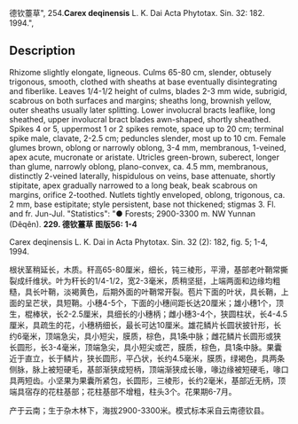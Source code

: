 德钦薹草",
254.**Carex deqinensis** L. K. Dai Acta Phytotax. Sin. 32: 182. 1994.",

## Description
Rhizome slightly elongate, ligneous. Culms 65-80 cm, slender, obtusely trigonous, smooth, clothed with sheaths at base eventually disintegrating and fiberlike. Leaves 1/4-1/2 height of culms, blades 2-3 mm wide, subrigid, scabrous on both surfaces and margins; sheaths long, brownish yellow, outer sheaths usually later splitting. Lower involucral bracts leaflike, long sheathed, upper involucral bract blades awn-shaped, shortly sheathed. Spikes 4 or 5, uppermost 1 or 2 spikes remote, space up to 20 cm; terminal spike male, clavate, 2-2.5 cm; peduncles slender, most up to 10 cm. Female glumes brown, oblong or narrowly oblong, 3-4 mm, membranous, 1-veined, apex acute, mucronate or aristate. Utricles green-brown, suberect, longer than glume, narrowly oblong, plano-convex, ca. 4.5 mm, membranous, distinctly 2-veined laterally, hispidulous on veins, base attenuate, shortly stipitate, apex gradually narrowed to a long beak, beak scabrous on margins, orifice 2-toothed. Nutlets tightly enveloped, oblong, trigonous, ca. 2 mm, base estipitate; style persistent, base not thickened; stigmas 3. Fl. and fr. Jun-Jul.
  "Statistics": "● Forests; 2900-3300 m. NW Yunnan (Dêqên).
**229. 德钦薹草 图版56: 1-4**

Carex deqinensis L. K. Dai in Acta Phytotax. Sin. 32 (2): 182, fig. 5; 1-4, 1994.

根状茎稍延长，木质。秆高65-80厘米，细长，钝三棱形，平滑，基部老叶鞘常撕裂成纤维状。叶为秆长的1/4-1/2，宽2-3毫米，质稍坚挺，上端两面和边缘均粗糙，具长叶鞘，淡褐黄色，后期外面的叶鞘常开裂。苞片下面的叶状，具长鞘，上面的呈芒状，具短鞘。小穗4-5个，下面的小穗间距长达20厘米；雄小穗1个，顶生，棍棒状，长2-2.5厘米，具细长的小穗柄；雌小穗3-4个，狭圆柱状，长4-4.5厘米，具疏生的花，小穗柄细长，最长可达10厘米。雄花鳞片长圆状披针形，长约6毫米，顶端急尖，具小短尖，膜质，棕色，具1条中脉；雌花鳞片长圆形或狭长圆形，长3-4毫米，顶端急尖，具小短尖或芒，膜质，棕色，具1条中脉。果囊近于直立，长于鳞片，狭长圆形，平凸状，长约4.5毫米，膜质，绿褐色，具两条侧脉，脉上被短硬毛，基部渐狭成短柄，顶端渐狭成长喙，喙边缘被短硬毛，喙口具两短齿。小坚果为果囊所紧包，长圆形，三棱形，长约2毫米，基部近无柄，顶端具宿存的花柱基部；花柱基部不增粗，柱头3个。花果期6-7月。

产于云南；生于杂木林下，海拔2900-3300米。模式标本采自云南德钦县。
